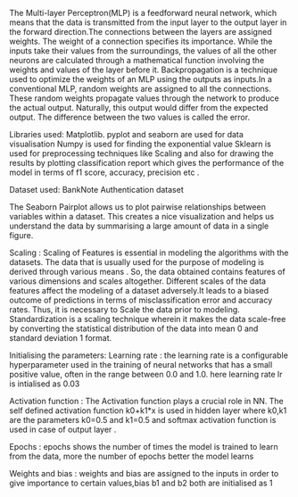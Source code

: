 The Multi-layer Perceptron(MLP) is a feedforward neural network, which means that the data is transmitted from the input layer to the output layer in the forward direction.The connections between the layers are assigned weights. The weight of a connection specifies its importance. While the inputs take their values from the surroundings, the values of all the other neurons are calculated through a mathematical function involving the weights and values of the layer before it. Backpropagation is a technique used to optimize the weights of an MLP using the outputs as inputs.In a conventional MLP, random weights are assigned to all the connections. These random weights propagate values through the network to produce the actual output. Naturally, this output would differ from the expected output. The difference between the two values is called the error.

Libraries used:
Matplotlib. pyplot  and seaborn are used for data visualisation
Numpy  is used for finding the exponential value
Sklearn is used for preprocessing techniques like Scaling and also for drawing the results by plotting classification report which gives the performance of the model in terms of f1 score, accuracy, precision etc .

Dataset used:
BankNote Authentication dataset 

The Seaborn Pairplot allows us to plot pairwise relationships between variables within a dataset. This creates a nice visualization and helps us understand the data by summarising a large amount of data in a single figure.

Scaling :
Scaling of Features is essential in modeling the algorithms with the datasets. The data that is usually used for the purpose of modeling is derived through various means . So, the data obtained contains features of various dimensions and scales altogether. Different scales of the data features affect the modeling of a dataset adversely.It leads to a biased outcome of predictions in terms of misclassification error and accuracy rates. Thus, it is necessary to Scale the data prior to modeling. Standardization is a scaling technique wherein it makes the data scale-free by converting the statistical distribution of the data into mean 0 and standard deviation 1 format.

Initialising the  parameters:
Learning rate : the learning rate is a configurable hyperparameter used in the training of neural networks that has a small positive value, often in the range between 0.0 and 1.0. here learning rate lr is intialised as 0.03

Activation function : The Activation function plays  a crucial role in NN. The self defined activation function  k0+k1*x  is used in hidden layer where k0,k1 are the parameters k0=0.5 and k1=0.5 and softmax activation function is used in case of output layer .

Epochs : epochs shows the number of times the model is trained to learn from the data, more the number of epochs better the model learns

Weights and bias : weights and bias are assigned to the inputs in order to give importance to certain values,bias b1 and b2 both are initialised as 1
